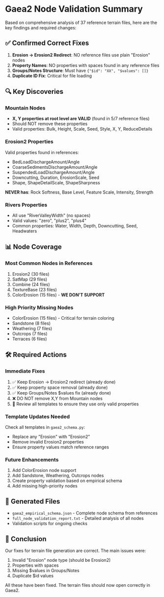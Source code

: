 # Gaea2 Node Validation Summary

Based on comprehensive analysis of 37 reference terrain files, here are the key findings and required changes:

## ✅ Confirmed Correct Fixes

1. **Erosion → Erosion2 Redirect**: NO reference files use plain "Erosion" nodes
2. **Property Names**: NO properties with spaces found in any reference files
3. **Groups/Notes Structure**: Must have `{"$id": "XX", "$values": []}`
4. **Duplicate ID Fix**: Critical for file loading

## 🔍 Key Discoveries

### Mountain Nodes
- **X, Y properties at root level are VALID** (found in 5/7 reference files)
- Should NOT remove these properties
- Valid properties: Bulk, Height, Scale, Seed, Style, X, Y, ReduceDetails

### Erosion2 Properties
Valid properties found in references:
- BedLoadDischargeAmount/Angle
- CoarseSedimentsDischargeAmount/Angle
- SuspendedLoadDischargeAmount/Angle
- Downcutting, Duration, ErosionScale, Seed
- Shape, ShapeDetailScale, ShapeSharpness

**NEVER has**: Rock Softness, Base Level, Feature Scale, Intensity, Strength

### Rivers Properties
- All use "RiverValleyWidth" (no spaces)
- Valid values: "zero", "plus2", "plus4"
- Common properties: Water, Width, Depth, Downcutting, Seed, Headwaters

## 📊 Node Coverage

### Most Common Nodes in References
1. Erosion2 (30 files)
2. SatMap (29 files)
3. Combine (24 files)
4. TextureBase (23 files)
5. ColorErosion (15 files) - **WE DON'T SUPPORT**

### High Priority Missing Nodes
- ColorErosion (15 files) - Critical for terrain coloring
- Sandstone (8 files)
- Weathering (7 files)
- Outcrops (7 files)
- Terraces (6 files)

## 🛠️ Required Actions

### Immediate Fixes
1. ✅ Keep Erosion → Erosion2 redirect (already done)
2. ✅ Keep property space removal (already done)
3. ✅ Keep Groups/Notes $values fix (already done)
4. ❌ DO NOT remove X,Y from Mountain nodes
5. 🔧 Review all templates to ensure they use only valid properties

### Template Updates Needed
Check all templates in `gaea2_schema.py`:
- Replace any "Erosion" with "Erosion2"
- Remove invalid Erosion2 properties
- Ensure property values match reference ranges

### Future Enhancements
1. Add ColorErosion node support
2. Add Sandstone, Weathering, Outcrops nodes
3. Create property validation based on empirical schema
4. Add missing high-priority nodes

## 📁 Generated Files

- `gaea2_empirical_schema.json` - Complete node schema from references
- `full_node_validation_report.txt` - Detailed analysis of all nodes
- Validation scripts for ongoing checks

## 🎯 Conclusion

Our fixes for terrain file generation are correct. The main issues were:
1. Invalid "Erosion" node type (should be Erosion2)
2. Properties with spaces
3. Missing $values in Groups/Notes
4. Duplicate $id values

All these have been fixed. The terrain files should now open correctly in Gaea2.
